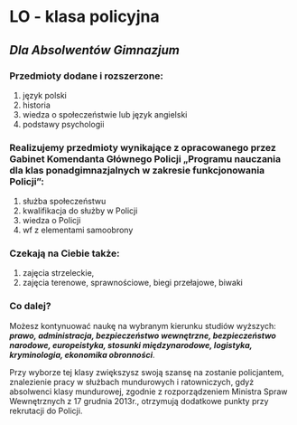 # LO - klasa policyjna

## ***Dla Absolwentów Gimnazjum***

### Przedmioty dodane i rozszerzone:
1. język polski
2. historia
3. wiedza o społeczeństwie lub język angielski
4. podstawy psychologii

### Realizujemy przedmioty wynikające z opracowanego przez Gabinet Komendanta Głównego Policji „Programu nauczania dla klas ponadgimnazjalnych w zakresie funkcjonowania Policji”:
1. służba społeczeństwu
2. kwalifikacja do służby w Policji
3. wiedza o Policji
4. wf z elementami samoobrony

### Czekają na Ciebie także:
1. zajęcia strzeleckie,
2. zajęcia terenowe, sprawnościowe, biegi przełajowe, biwaki

### Co dalej?
Możesz kontynuować naukę na wybranym kierunku studiów wyższych: ***prawo, administracja, bezpieczeństwo wewnętrzne, bezpieczeństwo narodowe, europeistyka, stosunki międzynarodowe, logistyka, kryminologia, ekonomika obronności***.

Przy wyborze tej klasy zwiększysz swoją szansę na zostanie policjantem, znalezienie pracy w służbach mundurowych i ratowniczych, gdyż absolwenci klasy mundurowej, zgodnie z rozporządzeniem Ministra Spraw Wewnętrznych z 17 grudnia 2013r., otrzymują dodatkowe punkty przy rekrutacji do Policji.